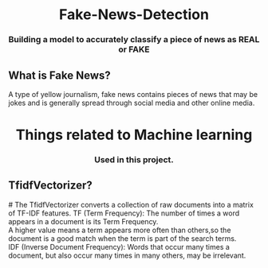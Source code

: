 <h1 align="center">Fake-News-Detection</h1>
<h3 align="center">Building a model to accurately classify a piece of news as REAL or FAKE</h3>



<h2 align = "left">What is Fake News?</h2>
A type of yellow journalism, fake news contains pieces of news that may be jokes and is generally spread through social media and other online media.


<h1 align="center">Things related to Machine learning</h1>
<h3 align="center">Used in this project.</h3>


<h2 align = "left">TfidfVectorizer?</h2>
# The TfidfVectorizer converts a collection of raw documents into a matrix of TF-IDF features.
TF (Term Frequency): The number of times a word appears in a document is its Term Frequency.
</br>
A higher value means a term appears more often than others,so the document is a good match when the term is part of the search terms.
</br>
IDF (Inverse Document Frequency): Words that occur many times a document, but also occur many times in many others, may be irrelevant. 






